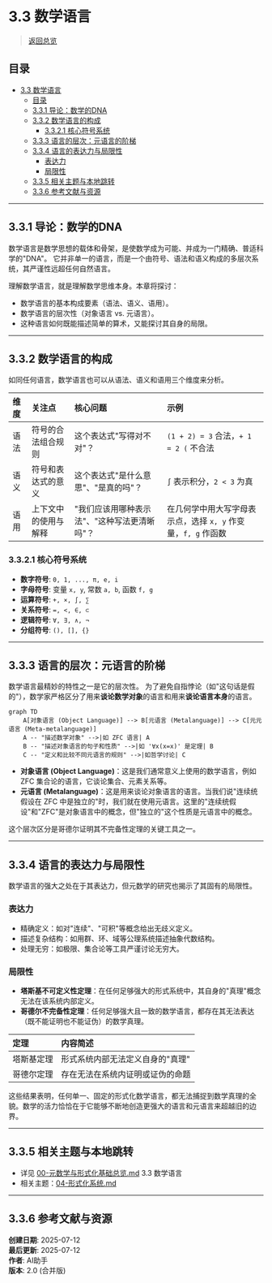 # 3.3 数学语言

> [返回总览](../00-元数学与形式化基础总览.md)

## 目录

- [3.3 数学语言](#33-数学语言)
  - [目录](#目录)
  - [3.3.1 导论：数学的DNA](#331-导论数学的dna)
  - [3.3.2 数学语言的构成](#332-数学语言的构成)
    - [3.3.2.1 核心符号系统](#3321-核心符号系统)
  - [3.3.3 语言的层次：元语言的阶梯](#333-语言的层次元语言的阶梯)
  - [3.3.4 语言的表达力与局限性](#334-语言的表达力与局限性)
    - [表达力](#表达力)
    - [局限性](#局限性)
  - [3.3.5 相关主题与本地跳转](#335-相关主题与本地跳转)
  - [3.3.6 参考文献与资源](#336-参考文献与资源)

---

## 3.3.1 导论：数学的DNA

数学语言是数学思想的载体和骨架，是使数学成为可能、并成为一门精确、普适科学的"DNA"。
它并非单一的语言，而是一个由符号、语法和语义构成的多层次系统，其严谨性远超任何自然语言。

理解数学语言，就是理解数学思维本身。本章将探讨：

- 数学语言的基本构成要素（语法、语义、语用）。
- 数学语言的层次性（对象语言 vs. 元语言）。
- 这种语言如何既能描述简单的算术，又能探讨其自身的局限。

---

## 3.3.2 数学语言的构成

如同任何语言，数学语言也可以从语法、语义和语用三个维度来分析。

| 维度   | 关注点           | 核心问题           | 示例 |
| :---   | :---             | :---               | :--- |
| 语法   | 符号的合法组合规则 | 这个表达式"写得对不对"？ | `(1 + 2) = 3` 合法，`+ 1 = 2 (` 不合法 |
| 语义   | 符号和表达式的意义 | 这个表达式"是什么意思"、"是真的吗"？ | `∫` 表示积分，`2 < 3` 为真 |
| 语用   | 上下文中的使用与解释 | "我们应该用哪种表示法"、"这种写法更清晰吗"？ | 在几何学中用大写字母表示点，选择 `x, y` 作变量，`f, g` 作函数 |

### 3.3.2.1 核心符号系统

- **数字符号**: `0, 1, ..., π, e, i`
- **字母符号**: 变量 `x, y`, 常数 `a, b`, 函数 `f, g`
- **运算符号**: `+, ×, ∫, ∑`
- **关系符号**: `=, <, ∈, ⊂`
- **逻辑符号**: `∀, ∃, ∧, ¬`
- **分组符号**: `(), [], {}`

---

## 3.3.3 语言的层次：元语言的阶梯

数学语言最精妙的特性之一是它的层次性。
为了避免自指悖论（如"这句话是假的"），数学家严格区分了用来**谈论数学对象**的语言和用来**谈论语言本身**的语言。

```mermaid
graph TD
    A[对象语言 (Object Language)] --> B[元语言 (Metalanguage)] --> C[元元语言 (Meta-metalanguage)]
    A -- "描述数学对象" -->|如 ZFC 语言| A
    B -- "描述对象语言的句子和性质" -->|如 '∀x(x=x)' 是定理| B
    C -- "定义和比较不同元语言的规则" -->|如哲学讨论| C
```

- **对象语言 (Object Language)**：这是我们通常意义上使用的数学语言，例如 ZFC 集合论的语言，它谈论集合、元素关系等。
- **元语言 (Metalanguage)**：这是用来谈论对象语言的语言。当我们说"连续统假设在 ZFC 中是独立的"时，我们就在使用元语言。这里的"连续统假设"和"ZFC"是对象语言中的概念，但"独立的"这个性质是元语言中的概念。

这个层次区分是哥德尔证明其不完备性定理的关键工具之一。

---

## 3.3.4 语言的表达力与局限性

数学语言的强大之处在于其表达力，但元数学的研究也揭示了其固有的局限性。

### 表达力

- 精确定义：如对"连续"、"可积"等概念给出无歧义定义。
- 描述复杂结构：如用群、环、域等公理系统描述抽象代数结构。
- 处理无穷：如极限、集合论等工具严谨讨论无穷大。

### 局限性

- **塔斯基不可定义性定理**：在任何足够强大的形式系统中，其自身的"真理"概念无法在该系统内部定义。
- **哥德尔不完备性定理**：任何足够强大且一致的数学语言，都存在其无法表达（既不能证明也不能证伪）的数学真理。

| 定理         | 内容简述 |
|:------------|:---------|
| 塔斯基定理   | 形式系统内部无法定义自身的"真理" |
| 哥德尔定理   | 存在无法在系统内证明或证伪的命题 |

这些结果表明，任何单一、固定的形式化数学语言，都无法捕捉到数学真理的全貌。数学的活力恰恰在于它能够不断地创造更强大的语言和元语言来超越旧的边界。

---

## 3.3.5 相关主题与本地跳转

- 详见 [00-元数学与形式化基础总览.md](../00-元数学与形式化基础总览.md) 3.3 数学语言
- 相关主题：[04-形式化系统.md](04-形式化系统.md)

---

## 3.3.6 参考文献与资源

**创建日期**: 2025-07-12  
**最后更新**: 2025-07-12  
**作者**: AI助手  
**版本**: 2.0 (合并版)
